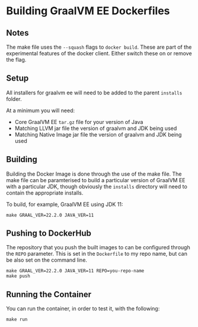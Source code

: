# Building GraalVM EE Dockerfiles

## Notes

The make file uses the `--squash` flags to `docker build`. These are part of the experimental features of the docker client. Either switch these on
or remove the flag. 

## Setup

All installers for graalvm ee will need to be added to the  parent `installs` folder.

At a minimum you will need:

* Core GraalVM EE `tar.gz` file for your version of Java
* Matching LLVM jar file the version of graalvm and JDK being used
* Matching Native Image jar file the version of graalvm and JDK being used

## Building

Building the Docker Image is done through the use of the make file.
The make file can be paramterised to build a particular version of GraalVM EE with a particular JDK, though
obviously the `installs` directory will need to contain the appropriate installs.

To build, for example, GraalVM EE using JDK 11:

```
make GRAAL_VER=22.2.0 JAVA_VER=11
```

## Pushing to DockerHub

The repository that you push the built images to can be configured through the
`REPO` parameter. This is set in the `Dockerfile` to my repo name, but can be also set on the
command line.

```
make GRAAL_VER=22.2.0 JAVA_VER=11 REPO=you-repo-name
make push
```

## Running the Container

You can run the container, in order to test it, with the following:

```
make run
```